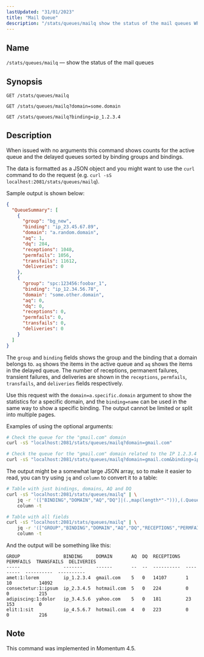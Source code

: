 ```yaml
---
lastUpdated: "31/01/2023"
title: "Mail Queue"
description: "/stats/queues/mailq show the status of the mail queues When issued with no arguments this command shows counts for the active queue and the delayed queues sorted by binding groups and bindings This request shall be done to the port 2081 using any..."
---
```


<a name="http_api_stats.queues_mailq"></a>
## Name

`/stats/queues/mailq` — show the status of the mail queues

## Synopsis

`GET /stats/queues/mailq`

`GET /stats/queues/mailq?domain=some.domain`

`GET /stats/queues/mailq?binding=ip_1.2.3.4`

<a name="TODO"></a>

## Description

When issued with no arguments this command shows counts for the active queue and the delayed queues sorted by binding groups and bindings.

The data is formatted as a JSON object and you might want to use the `curl` command to do the request (e.g. `curl -sS localhost:2081/stats/queues/mailq`).

Sample output is shown below:

```json
{
  "QueueSummary": [
    {
      "group": "bg_new",
      "binding": "ip_23.45.67.89",
      "domain": "a.random.domain",
      "aq": 1,
      "dq": 284,
      "receptions": 1048,
      "permfails": 1056,
      "transfails": 11612,
      "deliveries": 0
    },
    {
      "group": "spc:123456:foobar_1",
      "binding": "ip_12.34.56.78",
      "domain": "some.other.domain",
      "aq": 0,
      "dq": 0,
      "receptions": 0,
      "permfails": 0,
      "transfails": 0,
      "deliveries": 0
    }
  ]
}
```

The `group` and `binding` fields shows the group and the binding that a domain belongs to. `aq` shows the items in the active queue and `aq` shows the items in the delayed queue. The number of receptions, permanent failures, transient failures, and deliveries are shown in the `receptions`, `permfails`, `transfails`, and `deliveries` fields respectively.

Use this request with the `domain=a.specific.domain` argument to show the statistics for a specific domain, and the `binding=name` can be used in the same way to show a specific binding. The output cannot be limited or split into multiple pages.

Examples of using the optional arguments:

```bash
# Check the queue for the "gmail.com" domain
curl -sS "localhost:2081/stats/queues/mailq?domain=gmail.com"

# Check the queue for the "gmail.com" domain related to the IP 1.2.3.4
curl -sS "localhost:2081/stats/queues/mailq?domain=gmail.com&binding=ip_1.2.3.4"
```

The output might be a somewhat large JSON array, so to make it easier to read, you can try using `jq` and `column` to convert it to a table:

```bash
# Table with just bindings, domains, AQ and DQ
curl -sS "localhost:2081/stats/queues/mailq" | \
    jq -r '(["BINDING","DOMAIN","AQ","DQ"]|(.,map(length*"-"))),(.QueueSummary|.[]|[.binding,.domain,.aq,.dq])|@tsv' | \
    column -t

# Table with all fields
curl -sS "localhost:2081/stats/queues/mailq" | \
    jq -r '(["GROUP","BINDING","DOMAIN","AQ","DQ","RECEPTIONS","PERMFAILS","TRANSFAILS","DELIVERIES"]|(.,map(length*"-"))),(.QueueSummary|.[]|[.group,.binding,.domain,.aq,.dq,.receptions,.permfails,.transfails,.deliveries])|@tsv' | \
    column -t
```

And the output will be something like this:

```
GROUP                BINDING     DOMAIN       AQ  DQ  RECEPTIONS  PERMFAILS  TRANSFAILS  DELIVERIES
-----                -------     ------       --  --  ----------  ---------  ----------  ----------
amet:1:lorem         ip_1.2.3.4  gmail.com    5   0   14107       1          10          14092
consectetur:1:ipsum  ip_2.3.4.5  hotmail.com  5   0   224         0          0           215
adipiscing:1:dolor   ip_3.4.5.6  yahoo.com    5   0   181         23         153         0
elit:1:sit           ip_4.5.6.7  hotmail.com  4   0   223         0          0           216
```

## Note

This command was implemented in Momentum 4.5.
